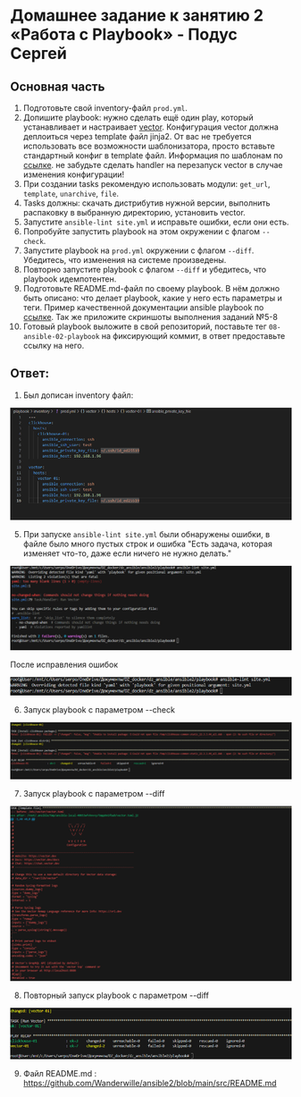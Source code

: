 # Домашнее задание к занятию 2 «Работа с Playbook» - Подус Сергей

## Основная часть

1. Подготовьте свой inventory-файл `prod.yml`.
2. Допишите playbook: нужно сделать ещё один play, который устанавливает и настраивает [vector](https://vector.dev). Конфигурация vector должна деплоиться через template файл jinja2. От вас не требуется использовать все возможности шаблонизатора, просто вставьте стандартный конфиг в template файл. Информация по шаблонам по [ссылке](https://www.dmosk.ru/instruktions.php?object=ansible-nginx-install). не забудьте сделать handler на перезапуск vector в случае изменения конфигурации!
3. При создании tasks рекомендую использовать модули: `get_url`, `template`, `unarchive`, `file`.
4. Tasks должны: скачать дистрибутив нужной версии, выполнить распаковку в выбранную директорию, установить vector.
5. Запустите `ansible-lint site.yml` и исправьте ошибки, если они есть.
6. Попробуйте запустить playbook на этом окружении с флагом `--check`.
7. Запустите playbook на `prod.yml` окружении с флагом `--diff`. Убедитесь, что изменения на системе произведены.
8. Повторно запустите playbook с флагом `--diff` и убедитесь, что playbook идемпотентен.
9. Подготовьте README.md-файл по своему playbook. В нём должно быть описано: что делает playbook, какие у него есть параметры и теги. Пример качественной документации ansible playbook по [ссылке](https://github.com/opensearch-project/ansible-playbook). Так же приложите скриншоты выполнения заданий №5-8
10. Готовый playbook выложите в свой репозиторий, поставьте тег `08-ansible-02-playbook` на фиксирующий коммит, в ответ предоставьте ссылку на него.

## Ответ:

1. Был дописан inventory файл:

![Скриншот 1](https://github.com/Wanderwille/scrinshot/blob/main/ansible2-prod.png)

5. При запуске `ansible-lint site.yml` были обнаружены ошибки, в файле было много пустых строк и ошибка "Есть задача, которая изменяет что-то, даже если ничего не нужно делать."

![Скриншот 2](https://github.com/Wanderwille/scrinshot/blob/main/anible2-lint.png)

После исправления ошибок 

![Скриншот 3](https://github.com/Wanderwille/scrinshot/blob/main/ansible2%20-%20lint()UPD.png)

6. Запуск playbook с параметром --check

![Скриншот 4](https://github.com/Wanderwille/scrinshot/blob/main/ansible2.1-check.png)

7. Запуск playbook с параметром --diff

![Скриншот 5](https://github.com/Wanderwille/scrinshot/blob/main/ansible-vector.png)

8. Повторный запуск playbook с параметром --diff

![Скриншот 6](https://github.com/Wanderwille/scrinshot/blob/main/ansible-vector2.png)

9. Файл README.md : https://github.com/Wanderwille/ansible2/blob/main/src/README.md